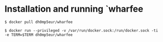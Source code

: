 # Installation and running `wharfee

```
$ docker pull dh0mp5eur/wharfee
```

```
$ docker run --privileged -v /var/run/docker.sock:/run/docker.sock -ti -e TERM=$TERM dh0mp5eur/wharfee
```
